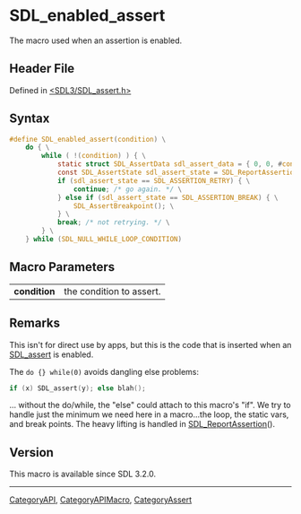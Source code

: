 # SDL_enabled_assert

The macro used when an assertion is enabled.

## Header File

Defined in [<SDL3/SDL_assert.h>](https://github.com/libsdl-org/SDL/blob/main/include/SDL3/SDL_assert.h)

## Syntax

```c
#define SDL_enabled_assert(condition) \
    do { \
        while ( !(condition) ) { \
            static struct SDL_AssertData sdl_assert_data = { 0, 0, #condition, 0, 0, 0, 0 }; \
            const SDL_AssertState sdl_assert_state = SDL_ReportAssertion(&sdl_assert_data, SDL_FUNCTION, SDL_FILE, SDL_LINE); \
            if (sdl_assert_state == SDL_ASSERTION_RETRY) { \
                continue; /* go again. */ \
            } else if (sdl_assert_state == SDL_ASSERTION_BREAK) { \
                SDL_AssertBreakpoint(); \
            } \
            break; /* not retrying. */ \
        } \
    } while (SDL_NULL_WHILE_LOOP_CONDITION)
```

## Macro Parameters

|               |                          |
| ------------- | ------------------------ |
| **condition** | the condition to assert. |

## Remarks

This isn't for direct use by apps, but this is the code that is inserted
when an [SDL_assert](SDL_assert) is enabled.

The `do {} while(0)` avoids dangling else problems:

```c
if (x) SDL_assert(y); else blah();
```

... without the do/while, the "else" could attach to this macro's "if". We
try to handle just the minimum we need here in a macro...the loop, the
static vars, and break points. The heavy lifting is handled in
[SDL_ReportAssertion](SDL_ReportAssertion)().

## Version

This macro is available since SDL 3.2.0.





----
[CategoryAPI](CategoryAPI), [CategoryAPIMacro](CategoryAPIMacro), [CategoryAssert](CategoryAssert)

